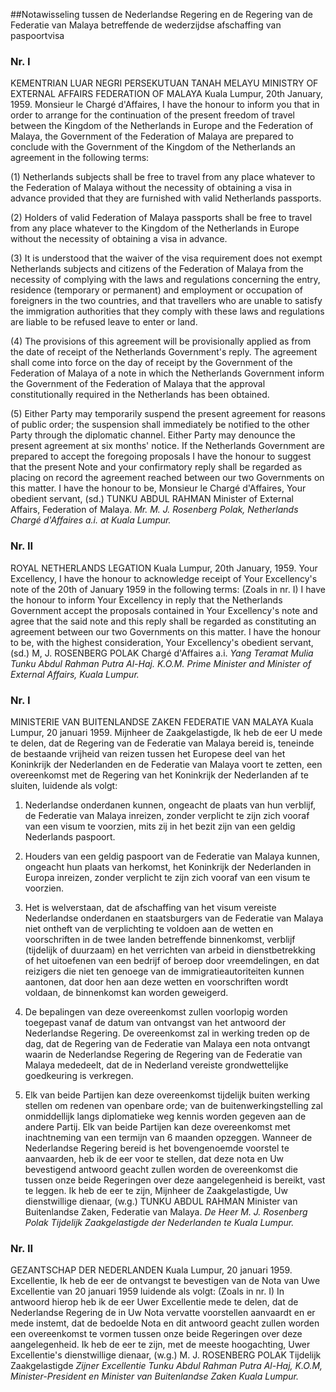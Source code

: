 <meta http-equiv='Content-Type' content='text/html; charset=utf-8' />

##Notawisseling tussen de Nederlandse Regering en de Regering van de Federatie van Malaya betreffende de wederzijdse afschaffing van paspoortvisa

### Nr.  I  

KEMENTRIAN LUAR NEGRI PERSEKUTUAN TANAH MELAYU MINISTRY OF EXTERNAL AFFAIRS FEDERATION OF MALAYA Kuala Lumpur, 20th January, 1959. Monsieur le Chargé d'Affaires, I have the honour to inform you that in order to arrange for the continuation of the present freedom of travel between the Kingdom of the Netherlands in Europe and the Federation of Malaya, the Government of the Federation of Malaya are prepared to conclude with the Government of the Kingdom of the Netherlands an agreement in the following terms: 

(1) Netherlands subjects shall be free to travel from any place whatever to the Federation of Malaya without the necessity of obtaining a visa in advance provided that they are furnished with valid Netherlands passports.  

(2) Holders of valid Federation of Malaya passports shall be free to travel from any place whatever to the Kingdom of the Netherlands in Europe without the necessity of obtaining a visa in advance.  

(3) It is understood that the waiver of the visa requirement does not exempt Netherlands subjects and citizens of the Federation of Malaya from the necessity of complying with the laws and regulations concerning the entry, residence (temporary or permanent) and employment or occupation of foreigners in the two countries, and that travellers who are unable to satisfy the immigration authorities that they comply with these laws and regulations are liable to be refused leave to enter or land.  

(4) The provisions of this agreement will be provisionally applied as from the date of receipt of the Netherlands Government's reply. The agreement shall come into force on the day of receipt by the Government of the Federation of Malaya of a note in which the Netherlands Government inform the Government of the Federation of Malaya that the approval constitutionally required in the Netherlands has been obtained.  

(5) Either Party may temporarily suspend the present agreement for reasons of public order; the suspension shall immediately be notified to the other Party through the diplomatic channel. Either Party may denounce the present agreement at six months' notice.   If the Netherlands Government are prepared to accept the foregoing proposals I have the honour to suggest that the present Note and your confirmatory reply shall be regarded as placing on record the agreement reached between our two Governments on this matter. I have the honour to be, Monsieur le Chargé d'Affaires, Your obedient servant, (sd.) TUNKU ABDUL RAHMAN Minister of External Affairs, Federation of Malaya.  *Mr. M. J. Rosenberg Polak,*   *Netherlands Chargé d'Affaires a.i.*   *at Kuala Lumpur.*    

### Nr.  II  

ROYAL NETHERLANDS LEGATION Kuala Lumpur, 20th January, 1959. Your Excellency, I have the honour to acknowledge receipt of Your Excellency's note of the 20th of January 1959 in the following terms:  (Zoals in nr. I)  I have the honour to inform Your Excellency in reply that the Netherlands Government accept the proposals contained in Your Excellency's note and agree that the said note and this reply shall be regarded as constituting an agreement between our two Governments on this matter. I have the honour to be, with the highest consideration, Your Excellency's obedient servant, (sd.) M, J. ROSENBERG POLAK Chargé d'Affaires a.i.  *Yang Teramat Mulia Tunku Abdul Rahman Putra Al-Haj. K.O.M.*   *Prime Minister and Minister of External Affairs,*   *Kuala Lumpur.*    

### Nr.  I  

MINISTERIE VAN BUITENLANDSE ZAKEN FEDERATIE VAN MALAYA Kuala Lumpur, 20 januari 1959. Mijnheer de Zaakgelastigde, Ik heb de eer U mede te delen, dat de Regering van de Federatie van Malaya bereid is, teneinde de bestaande vrijheid van reizen tussen het Europese deel van het Koninkrijk der Nederlanden en de Federatie van Malaya voort te zetten, een overeenkomst met de Regering van het Koninkrijk der Nederlanden af te sluiten, luidende als volgt: 

1. Nederlandse onderdanen kunnen, ongeacht de plaats van hun verblijf, de Federatie van Malaya inreizen, zonder verplicht te zijn zich vooraf van een visum te voorzien, mits zij in het bezit zijn van een geldig Nederlands paspoort.  

2. Houders van een geldig paspoort van de Federatie van Malaya kunnen, ongeacht hun plaats van herkomst, het Koninkrijk der Nederlanden in Europa inreizen, zonder verplicht te zijn zich vooraf van een visum te voorzien.  

3. Het is welverstaan, dat de afschaffing van het visum vereiste Nederlandse onderdanen en staatsburgers van de Federatie van Malaya niet ontheft van de verplichting te voldoen aan de wetten en voorschriften in de twee landen betreffende binnenkomst, verblijf (tijdelijk of duurzaam) en het verrichten van arbeid in dienstbetrekking of het uitoefenen van een bedrijf of beroep door vreemdelingen, en dat reizigers die niet ten genoege van de immigratieautoriteiten kunnen aantonen, dat door hen aan deze wetten en voorschriften wordt voldaan, de binnenkomst kan worden geweigerd.  

4. De bepalingen van deze overeenkomst zullen voorlopig worden toegepast vanaf de datum van ontvangst van het antwoord der Nederlandse Regering. De overeenkomst zal in werking treden op de dag, dat de Regering van de Federatie van Malaya een nota ontvangt waarin de Nederlandse Regering de Regering van de Federatie van Malaya mededeelt, dat de in Nederland vereiste grondwettelijke goedkeuring is verkregen.  

5. Elk van beide Partijen kan deze overeenkomst tijdelijk buiten werking stellen om redenen van openbare orde; van de buitenwerkingstelling zal onmiddellijk langs diplomatieke weg kennis worden gegeven aan de andere Partij. Elk van beide Partijen kan deze overeenkomst met inachtneming van een termijn van 6 maanden opzeggen.   Wanneer de Nederlandse Regering bereid is het bovengenoemde voorstel te aanvaarden, heb ik de eer voor te stellen, dat deze nota en Uw bevestigend antwoord geacht zullen worden de overeenkomst die tussen onze beide Regeringen over deze aangelegenheid is bereikt, vast te leggen. Ik heb de eer te zijn, Mijnheer de Zaakgelastigde, Uw dienstwillige dienaar, (w.g.) TUNKU ABDUL RAHMAN Minister van Buitenlandse Zaken, Federatie van Malaya.  *De Heer M. J. Rosenberg Polak*   *Tijdelijk Zaakgelastigde der Nederlanden*   *te Kuala Lumpur.*    

### Nr.  II  

GEZANTSCHAP DER NEDERLANDEN Kuala Lumpur, 20 januari 1959. Excellentie, Ik heb de eer de ontvangst te bevestigen van de Nota van Uwe Excellentie van 20 januari 1959 luidende als volgt:  (Zoals in nr. I)  In antwoord hierop heb ik de eer Uwer Excellentie mede te delen, dat de Nederlandse Regering de in Uw Nota vervatte voorstellen aanvaardt en er mede instemt, dat de bedoelde Nota en dit antwoord geacht zullen worden een overeenkomst te vormen tussen onze beide Regeringen over deze aangelegenheid. Ik heb de eer te zijn, met de meeste hoogachting, Uwer Excellentie's dienstwillige dienaar, (w.g.) M. J. ROSENBERG POLAK Tijdelijk Zaakgelastigde  *Zijner Excellentie Tunku Abdul Rahman Putra Al-Haj, K.O.M,*   *Minister-President en Minister van Buitenlandse Zaken*   *Kuala Lumpur.*    

